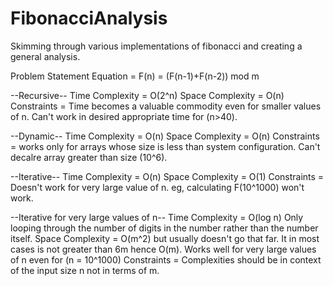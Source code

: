 # FibonacciAnalysis
Skimming through various implementations of fibonacci and creating a general analysis.

Problem Statement Equation = F(n) = (F(n-1)+F(n-2)) mod m

--Recursive--
Time Complexity = O(2^n)
Space Complexity = O(n)
Constraints = Time becomes a valuable commodity even for smaller values of n.
Can't work in desired appropriate time for (n>40).

--Dynamic--
Time Complexity = O(n)
Space Complexity = O(n)
Constraints = works only for arrays whose size is less than system configuration.
Can't decalre array greater than size (10^6). 

--Iterative--
Time Complexity = O(n)
Space Complexity = O(1)
Constraints = Doesn't work for very large value of n.
eg, calculating F(10^1000) won't work.

--Iterative for very large values of n--
Time Complexity = O(log n)
Only looping through the number of digits in the number rather than the number itself. 
Space Complexity = O(m^2) but usually doesn't go that far. 
It in most cases is not greater than 6m hence O(m).
Works well for very large values of n even for (n = 10^1000)
Constraints = Complexities should be in context of the input size n not in terms of m.
